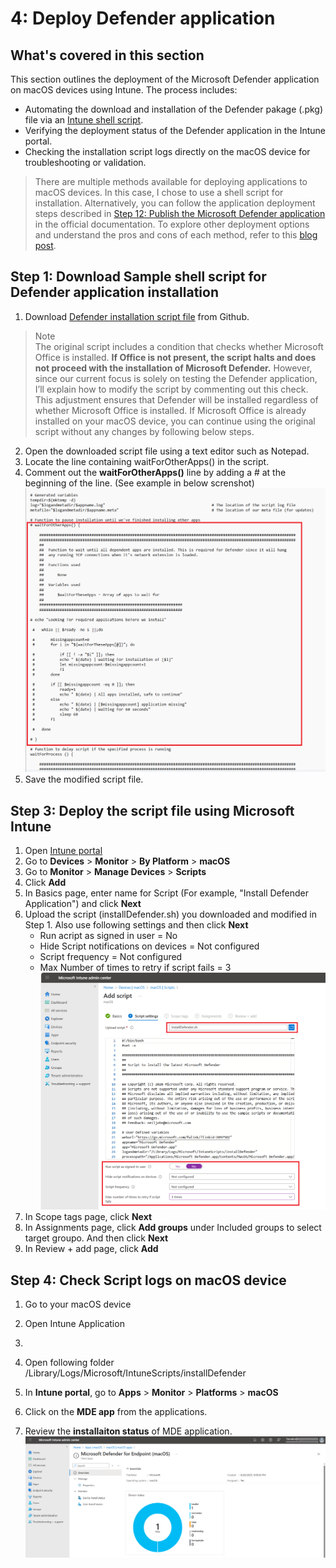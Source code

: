 # 4: Deploy Defender application

## What's covered in this section
This section outlines the deployment of the Microsoft Defender application on macOS devices using Intune. The process includes:
- Automating the download and installation of the Defender pakage (.pkg) file via an [Intune shell script](https://learn.microsoft.com/en-us/intune/intune-service/apps/macos-shell-scripts).
- Verifying the deployment status of the Defender application in the Intune portal.
- Checking the installation script logs directly on the macOS device for troubleshooting or validation.
  
> There are multiple methods available for deploying applications to macOS devices. In this case, I chose to use a shell script for installation. Alternatively, you can follow the application deployment steps described in [Step 12: Publish the Microsoft Defender application](https://learn.microsoft.com/en-us/defender-endpoint/mac-install-with-intune#step-12-publish-the-microsoft-defender-application) in the official documentation.
> To explore other deployment options and understand the pros and cons of each method, refer to this [blog post](https://techcommunity.microsoft.com/blog/intunecustomersuccess/deploying-microsoft-365-apps-for-mac-with-microsoft-intune---a-deep-dive/2243040).

## Step 1: Download Sample shell script for Defender application installation
1. Download [Defender installation script file](https://github.com/microsoft/shell-intune-samples/blob/master/macOS/Apps/Defender/installDefender.sh) from Github.
> Note  
> The original script includes a condition that checks whether Microsoft Office is installed. **If Office is not present, the script halts and does not proceed with the installation of Microsoft Defender.**
However, since our current focus is solely on testing the Defender application, I’ll explain how to modify the script by commenting out this check. This adjustment ensures that Defender will be installed regardless of whether Microsoft Office is installed.
If Microsoft Office is already installed on your macOS device, you can continue using the original script without any changes by following below steps.
2. Open the downloaded script file using a text editor such as Notepad. 
3. Locate the line containing waitForOtherApps() in the script.
4. Comment out the **waitForOtherApps()** line by adding a # at the beginning of the line. (See example in below screnshot)
   ![image alt](https://github.com/yujiaoMSFT/Microsoft-Defender-For-Endpoint/blob/main/Images/macOS/InstallerScript1.png)
5. Save the modified script file.
   
## Step 3: Deploy the script file using Microsoft Intune
1. Open [Intune portal](https://aka.ms/memac)
2. Go to **Devices** > **Monitor** > **By Platform** > **macOS**
3. Go to **Monitor** > **Manage Devices** > **Scripts**
4. Click **Add**
5. In Basics page, enter name for Script (For example, "Install Defender Application") and click **Next**
6. Upload the script (installDefender.sh) you downloaded and modified in Step 1. Also use following settings and then click **Next**
   - Run acript as signed in user = No  
   - Hide Script notifications on devices = Not configured  
   - Script frequency = Not configured
   - Max Number of times to retry if script fails = 3  
   ![image alt](https://github.com/yujiaoMSFT/Microsoft-Defender-For-Endpoint/blob/main/Images/macOS/IntuneMDEScript1.png)
7. In Scope tags page, click **Next**
8. In Assignments page, click **Add groups** under Included groups to select target groupo. And then click **Next**
9. In Review + add page, click **Add**

## Step 4: Check Script logs on macOS device

1. Go to your macOS device
2. Open Intune Application
3. 
4. Open following folder /Library/Logs/Microsoft/IntuneScripts/installDefender



1. In **Intune portal**, go to **Apps** > **Monitor** > **Platforms** > **macOS**
2. Click on the **MDE app** from the applications.
3. Review the **installaiton status** of MDE application.
   ![image alt](https://github.com/yujiaoMSFT/Microsoft-Defender-For-Endpoint/blob/0c640afed88d27c95f61c2e0e4ae21f58cf786ef/Images/macOS/IntuneMDEAppPackage5.png)

